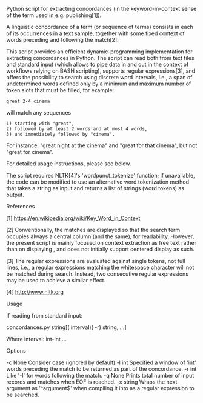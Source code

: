 Python script for extracting concordances (in the keyword-in-context sense of the term used in e.g. publishing[1]).

A linguistic concordance of a term (or sequence of terms) consists in each of its occurrences in a text sample, together with some fixed context of words preceding and following the match[2].

This script provides an efficient dynamic-programming implementation for extracting concordances in Python. The script can read both from text files and standard input (which allows to pipe data in and out in the context of workflows relying on BASH scripting), supports regular expressions[3], and offers the possibility to search using discrete word intervals, i.e., a span of undetermined words defined only by a minimum and maximum number of token slots that must be filled, for example:

	great 2-4 cinema

will match any sequences

    1) starting with "great",
    2) followed by at least 2 words and at most 4 words, 
    3) and immediately followed by "cinema".

For instance: "great night at the cinema" and "great for that cinema", but not "great for cinema".

For detailed usage instructions, please see below.

The script requires NLTK[4]'s 'wordpunct_tokenize' function; if unavailable, the code can be modified to use an alternative word tokenization method that takes a string as input and returns a list of strings (word tokens) as output.


References

[1] https://en.wikipedia.org/wiki/Key_Word_in_Context

[2] Conventionally, the matches are displayed so that the search term occupies always a central column (and the same), for readability. However, the present script is mainly focused on context extraction as free text rather than on displaying , and does not initially support centered display as such.

[3] The regular expressions are evaluated against single tokens, not full lines, i.e., a regular expressions matching the whitespace character will not be matched during search. Instead, two consecutive regular expressions may be used to achieve a similar effect.

[4] http://www.nltk.org





Usage

If reading from standard input:

concordances.py string[( interval)( -r) string, ...]

Where interval:
int-int ...

Options

-c 	None	Consider case (ignored by default)
-l	int	Specified a window of 'int' words preceding the match to be returned as part of the concordance.
-r	int	Like '-l' for words following the match.
-q	None	Prints total number of input records and matches when EOF is reached.
-x	string	Wraps the next argument as '^argument$' when compiling it into as a regular expression to be searched.

